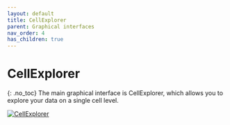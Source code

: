 ```yaml
---
layout: default
title: CellExplorer
parent: Graphical interfaces
nav_order: 4
has_children: true
---
```

# CellExplorer
{: .no_toc}
The main graphical interface is CellExplorer, which allows you to explore your data on a single cell level.

<a href="https://buzsakilab.com/wp/wp-content/uploads/2020/05/CellExplorerInterface3.png">![CellExplorer](https://buzsakilab.com/wp/wp-content/uploads/2020/05/CellExplorerInterface-1200x730-1.jpg)</a>
